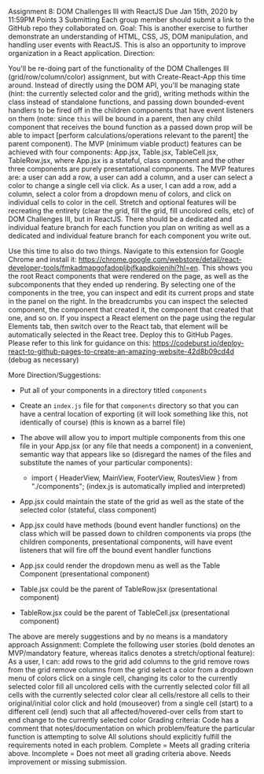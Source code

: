 Assignment 8: DOM Challenges III with ReactJS
Due Jan 15th, 2020 by 11:59PM
Points 3
Submitting Each group member should submit a link to the GitHub repo they collaborated on.
Goal:
This is another exercise to further demonstrate an understanding of HTML, CSS, JS, DOM manipulation, and handling user events with ReactJS. This is also an opportunity to improve organization in a React application.
Direction:

You'll be re-doing part of the functionality of the DOM Challenges III (grid/row/column/color) assignment, but with Create-React-App this time around. Instead of directly using the DOM API, you'll be managing state (hint: the currently selected color and the grid), writing methods within the class instead of standalone functions, and passing down bounded-event handlers to be fired off in the children components that have event listeners on them (note: since `this` will be bound in a parent, then any child component that receives the bound function as a passed down prop will be able to impact [perform calculations/operations relevant to the parent] the parent component). The MVP (minimum viable product) features can be achieved with four components: App.jsx, Table.jsx, TableCell.jsx, TableRow.jsx, where App.jsx is a stateful, class component and the other three components are purely presentational components. The MVP features are: a user can add a row, a user can add a column, and a user can select a color to change a single cell via click. As a user, I can add a row, add a column, select a color from a dropdown menu of colors, and click on individual cells to color in the cell. Stretch and optional features will be recreating the entirety (clear the grid, fill the grid, fill uncolored cells, etc) of DOM Challenges III, but in ReactJS. There should be a dedicated and individual feature branch for each function you plan on writing as well as a dedicated and individual feature branch for each component you write out.

Use this time to also do two things.
Navigate to this extension for Google Chrome and install it: https://chrome.google.com/webstore/detail/react-developer-tools/fmkadmapgofadopljbjfkapdkoienihi?hl=en. This shows you the root React components that were rendered on the page, as well as the subcomponents that they ended up rendering. By selecting one of the components in the tree, you can inspect and edit its current props and state in the panel on the right. In the breadcrumbs you can inspect the selected component, the component that created it, the component that created that one, and so on. If you inspect a React element on the page using the regular Elements tab, then switch over to the React tab, that element will be automatically selected in the React tree.
Deploy this to GitHub Pages. Please refer to this link for guidance on this: https://codeburst.io/deploy-react-to-github-pages-to-create-an-amazing-website-42d8b09cd4d 
(debug as necessary)

More Direction/Suggestions:

- Put all of your components in a directory titled `components`
- Create an `index.js` file for that `components` directory so that you can have a central location of exporting (it will look something like this, not identically of course) (this is known as a barrel file)	
- The above will allow you to import multiple components from this one file in your App.jsx (or any file that needs a component) in a convenient, semantic way that appears like so (disregard the names of the files and substitute the names of your particular components):
	- import { HeaderView, MainView, FooterView, RoutesView } from "./components"; (index.js is automatically implied and interpreted)

- App.jsx could maintain the state of the grid as well as the state of the selected color (stateful, class component)
- App.jsx could have methods (bound event handler functions) on the class which will be passed down to children components via props (the children components, presentational components, will have event listeners that will fire off the bound event handler functions
- App.jsx could render the dropdown menu as well as the Table Component (presentational component)
- Table.jsx could be the parent of TableRow.jsx (presentational component)
- TableRow.jsx could be the parent of TableCell.jsx (presentational component)


The above are merely suggestions and by no means is a mandatory approach
Assignment:
Complete the following user stories (bold denotes an MVP/mandatory feature, whereas italics denotes a stretch/optional feature):
As a user, I can:
add rows to the grid
add columns to the grid
remove rows from the grid
remove columns from the grid
select a color from a dropdown menu of colors
click on a single cell, changing its color to the currently selected color
fill all uncolored cells with the currently selected color
fill all cells with the currently selected color
clear all cells/restore all cells to their original/initial color
click and hold (mouseover) from a single cell (start) to a different cell (end) such that all affected/hovered-over cells from start to end change to the currently selected color
Grading criteria:
Code has a comment that notes/documentation on which problem/feature the particular function is attempting to solve
All solutions should explicitly fulfill the requirements noted in each problem.
Complete = Meets all grading criteria above.
Incomplete = Does not meet all grading criteria above. Needs improvement or missing submission.